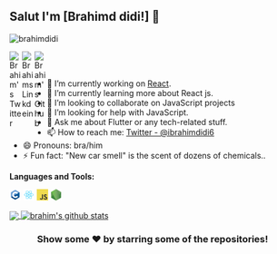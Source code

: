 ## Salut I'm [Brahimd didi!] 👋

<p align="left"> <img src="https://komarev.com/ghpvc/?username=brahimdidi&label=Views&color=blue&style=plastic" alt="brahimdidi" /> </p>

<a href="https://twitter.com/brahimdidi6">
  <img align="left" alt="Brahim's Twitter" width="22px" src="https://cdn.jsdelivr.net/npm/simple-icons@v3/icons/twitter.svg" />
</a>
<a href="https://linkedin.com/in/imthepk">
  <img align="left" alt="Brahims Linkdein" width="22px" src="https://cdn.jsdelivr.net/npm/simple-icons@v3/icons/linkedin.svg" />
</a>
<a href="https://github.com/brahimdidi">
  <img align="left" alt="Brahim's Github" width="22px" src="https://cdn.jsdelivr.net/npm/simple-icons@v3/icons/github.svg" />
</a>


<br/>
<br/>


- 🔭 I’m currently working on [React](https://reactt/).
- 🌱 I’m currently learning more about React js.
- 👯 I’m looking to collaborate on JavaScript projects
- 🤔 I’m looking for help with JavaScript.
- 💬 Ask me about Flutter or any tech-related stuff.
- 📫 How to reach me: [Twitter - @ibrahimdidi6](https://twitter.com/brahimdidi6) 
- 😄 Pronouns: bra/him
- ⚡ Fun fact: "New car smell" is the scent of dozens of chemicals..


**Languages and Tools:**  

<code><img height="20" src="https://raw.githubusercontent.com/github/explore/80688e429a7d4ef2fca1e82350fe8e3517d3494d/topics/c/c.png"></code>
<code><img height="20" src="https://raw.githubusercontent.com/github/explore/80688e429a7d4ef2fca1e82350fe8e3517d3494d/topics/react/react.png"></code>
<code><img height="20" src="https://raw.githubusercontent.com/github/explore/80688e429a7d4ef2fca1e82350fe8e3517d3494d/topics/javascript/javascript.png"></code>
<code><img height="20" src="https://raw.githubusercontent.com/github/explore/80688e429a7d4ef2fca1e82350fe8e3517d3494d/topics/nodejs/nodejs.png"></code>    

<a href="https://github.com/brahimdidi">
  <img align="center" src="https://github-readme-stats.vercel.app/api/top-langs/?username=brahimdidi&theme=light&hide_langs_below=1" />
</a>
<a href="https://github.com/brahimdidi">
 <img align="center" src="https://github-readme-stats.vercel.app/api?username=brahimdidi&show_icons=true&theme=light&line_height=27" alt="brahim's github stats"/>
</a>


<div align="center">

### Show some ❤️ by starring some of the repositories!

</div>

